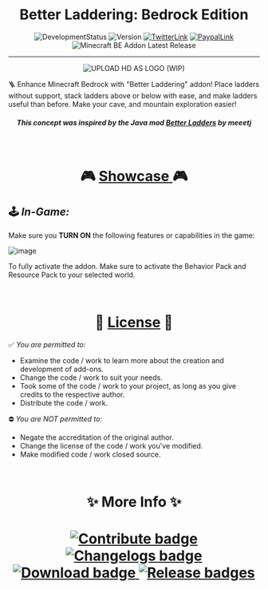 <h1 align="center"> <strong> Better Laddering: Bedrock Edition </strong> </h1>

<div align="center">

  ![DevelopmentStatus](https://img.shields.io/badge/Development-finished-2ea44f?logo=visualstudiocode&logoColor=blue)
  ![Version](https://img.shields.io/badge/Version-v1.0.0-2ea44f?logo=git&logoColor=red)
  [![TwitterLink](https://img.shields.io/badge/Twitter-Follow_@h__YanG__0A-2ea44f?logo=twitter&logoColor=blue)](https://twitter.com/h_YanG_0A)
  [![PaypalLink](https://img.shields.io/badge/Support-Donate-2ea44f?logo=paypal)](https://www.paypal.com/paypalme/DennisAbaigar?country.x=PH&locale.x=en_US)
  ![Minecraft BE Addon Latest Release](https://img.shields.io/github/v/release/Adr-hyng-OSS/Lumber-Axe?logo=xbox&logoColor=green&label=Minecraft)
  <!-- [![Release Downloads](https://img.shields.io/badge/dynamic/json?label=Downloads&query=%24%5B0%5D.assets%5B0%5D.download_count&url=https%3A%2F%2Fapi.github.com%2Frepos%2FAdr-hyng-OSS%2FLumber-Axe%2Freleases)](https://github.com/Adr-hyng-OSS/Lumber-Axe/releases/latest) -->
  
</div>


-----

<p align="center"><img src="https://github.com/Adr-hyng/Better-Laddering/assets/95139246/ec54a1e8-868d-40ea-a2c5-0f7fa08d878d" alt="UPLOAD HD AS LOGO (WIP)"></p>

🪜 Enhance Minecraft Bedrock with "Better Laddering" addon! Place ladders without support, stack ladders above or below with ease, and make ladders useful than before. Make your cave, and mountain exploration easier!

<h5 align="center"> This concept was inspired by the Java mod <a href="https://modrinth.com/mod/better-ladders">Better Ladders</a> by meeetj </h5>
<br>

<h1 align="center" >🎮 <a href="https://youtube.com/playlist?list=PLHMbEPQsIZ9zJ6dVAVO0E1YM5qgYO1iQI"><strong>Showcase</strong> </a> 🎮</h1>

## 🕹️ *In-Game:*

Make sure you **TURN ON** the following features or capabilities in the game:

![image](https://github.com/Adr-hyng/Better-Laddering/assets/95139246/b531788e-93d2-4bd7-9139-b5a7c83fe29e)


To fully activate the addon. Make sure to activate the Behavior Pack and Resource Pack to your selected world.


<br>

<h1 align="center" >📃 <a href="./LICENSE"><strong>License</strong></a> 📃</h1>

✅ *You are permitted to:*

- Examine the code / work to learn more about the creation and development of add-ons.
- Change the code / work to suit your needs.
- Took some of the code / work to your project, as long as you give credits to the respective author.
- Distribute the code / work.

⛔ *You are NOT permitted to:*

- Negate the accreditation of the original author.
- Change the license of the code / work you've modified.
- Make modified code / work closed source.

<br>

<h1 align="center"> <strong> ✨ More Info ✨ </strong> <h1>

<div align="center">
  <a href="./contribute.md">
    <img src="https://img.shields.io/static/v1?label=&message=Contribute&color=dark+green&style=for-the-badge" alt="Contribute badge">
  </a>
  <a href="https://github.com/Adr-hyng-OSS/Lumber-Axe/releases">
    <img src="https://img.shields.io/static/v1?label=&message=CHANGELOGS&color=dark+green&style=for-the-badge" alt="Changelogs badge">
  </a>
  <a href="https://bstlar.com/195/Better-Laddering-Bedrock-v1.20.1x">
    <img src="https://img.shields.io/static/v1?label=&message=DOWNLOAD&color=dark+green&style=for-the-badge&logo=download&logoColor=black" alt="Download badge">
  </a>
  <a href="https://github.com/Adr-hyng-OSS/Lumber-Axe/releases/latest">
    <img src="https://img.shields.io/static/v1?label=&message=LATEST%20RELEASE&color=dark+green&style=for-the-badge" alt="Release badges">
  </a>
</div>
